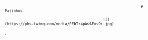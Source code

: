                                                                  # Patinhos

                                                ![](https://pbs.twimg.com/media/EEbTr4pWwAExs9i.jpg)




.

















